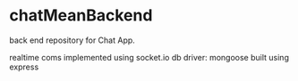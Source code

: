 # chatMeanBackend
back end repository for Chat App.

realtime coms implemented using socket.io
db driver: mongoose
built using express
